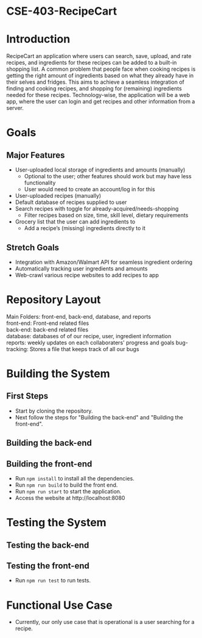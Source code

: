 # CSE-403-RecipeCart

# Introduction
RecipeCart an application where users can search, save, upload, and rate recipes, and ingredients for these recipes can be added to a built-in shopping list. A common problem that people face when cooking recipes is getting the right amount of ingredients based on what they already have in their selves and fridges. This aims to achieve a seamless integration of finding and cooking recipes, and shopping for (remaining) ingredients needed for these recipes. Technology-wise, the application will be a web app, where the user can login and get recipes and other information from a server.

# Goals
## Major Features
- User-uploaded local storage of ingredients and amounts (manually)
  - Optional to the user; other features should work but may have less functionality
  - User would need to create an account/log in for this
- User-uploaded recipes (manually)
- Default database of recipes supplied to user
- Search recipes with toggle for already-acquired/needs-shopping
  - Filter recipes based on size, time, skill level, dietary requirements
- Grocery list that the user can add ingredients to
  - Add a recipe’s (missing) ingredients directly to it

## Stretch Goals
- Integration with Amazon/Walmart API for seamless ingredient ordering
- Automatically tracking user ingredients and amounts
- Web-crawl various recipe websites to add recipes to app

# Repository Layout
Main Folders: front-end, back-end, database, and reports  
front-end: Front-end related files  
back-end: back-end related files  
database: databases of of our recipe, user, ingredient information  
reports: weekly updates on each collaboraters' progress and goals
bug-tracking: Stores a file that keeps track of all our bugs

# Building the System
## First Steps
- Start by cloning the repository.
- Next follow the steps for "Building the back-end" and "Building the front-end".

## Building the back-end

## Building the front-end
- Run `npm install` to install all the dependencies.
- Run `npm run build` to build the front end.
- Run `npm run start` to start the application.
- Access the website at http://localhost:8080
 
# Testing the System

## Testing the back-end

## Testing the front-end
- Run `npm run test` to run tests.



# Functional Use Case
- Currently, our only use case that is operational is a user searching for a recipe.
